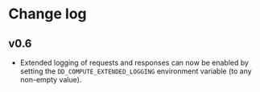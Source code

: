 # Change log

## v0.6

* Extended logging of requests and responses can now be enabled by setting the `DD_COMPUTE_EXTENDED_LOGGING` environment variable (to any non-empty value).
